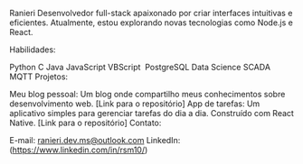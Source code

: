 Ranieri
Desenvolvedor full-stack apaixonado por criar interfaces intuitivas e eficientes. Atualmente, estou explorando novas tecnologias como Node.js e React.

Habilidades:

Python
C
Java
JavaScript
VBScript
️ PostgreSQL
Data Science
SCADA
MQTT
Projetos:

Meu blog pessoal: Um blog onde compartilho meus conhecimentos sobre desenvolvimento web. [Link para o repositório]
App de tarefas: Um aplicativo simples para gerenciar tarefas do dia a dia. Construído com React Native. [Link para o repositório]
Contato:

E-mail: ranieri.dev.ms@outlook.com
LinkedIn: (https://www.linkedin.com/in/rsm10/)
